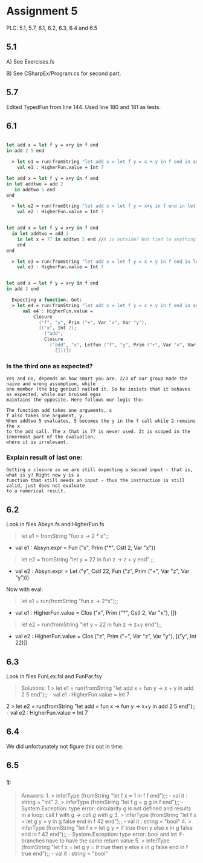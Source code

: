 # Assignment 5

PLC: 5.1, 5.7, 6.1, 6.2, 6.3, 6.4 and 6.5

## 5.1

A)
See Exercises.fs

B)
See CSharpEx/Program.cs for second part.

## 5.7

Edited TypedFun from line 144. Used line 180 and 181 as tests.


## 6.1

``` fsharp

let add x = let f y = x+y in f end
in add 2 5 end

  > let e1 = run(fromString "let add x = let f y = x + y in f end in add 2 5  end");;
    val e1 : HigherFun.value = Int 7

let add x = let f y = x+y in f end
in let addtwo = add 2
   in addtwo 5 end
end

  > let e2 = run(fromString "let add x = let f y = x+y in f end in let addtwo = add 2 in addtwo 5 end end");;
    val e2 : HigherFun.value = Int 7


let add x = let f y = x+y in f end
  in let addtwo = add 2
    in let x = 77 in addtwo 5 end //X is outside? Not tied to anything
    end 
end

  > let e3 = run(fromString "let add x = let f y = x + y in f end in let addtwo = add 2 in let x = 77 in addtwo 5 end end end");;
    val e3 : HigherFun.value = Int 7


let add x = let f y = x+y in f end
in add 2 end

  Expecting a function. Got:
  > let e4 = run(fromString "let add x = let f y = x + y in f end in add 2 end");;
      val e4 : HigherFun.value =
          Closure
            ("f", "y", Prim ("+", Var "x", Var "y"),
            [("x", Int 2);
              ("add",
              Closure
                ("add", "x", Letfun ("f", "y", Prim ("+", Var "x", Var "y"), Var "f"),
                  []))])

```

### Is the third one as expected?

    Yes and no, depends on how smart you are. 2/3 of our group made the naive and wrong assumption, while
    one member (the big genius) nailed it. So he insists that it behaves as expected, while our bruised egos
    maintains the opposite. Here follows our logic tho:

    The function add takes one arguments, x 
    f also takes one argument, y. 
    When addtwo 5 evaluates, 5 becomes the y in the f call while 2 remains the x
    to the add call. The x that is 77 is never used. It is scoped in the innermost part of the evaluation,
    where it is irrelevant.
    
### Explain result of last one:
    
    Getting a closure as we are still expecting a second input - that is, what is y? Right now y is a 
    function that still needs an input - thus the instruction is still valid, just does not evaluate 
    to a numerical result.

## 6.2

Look in files Absyn.fs and HigherFun.fs

> let e1 = fromString "fun x -> 2 * x";;
  - val e1 : Absyn.expr = Fun ("x", Prim ("*", CstI 2, Var "x"))
> let e2 = fromString "let y = 22 in fun z -> z + y end" ;;
  - val e2 : Absyn.expr = Let ("y", CstI 22, Fun ("z", Prim ("+", Var "z", Var "y")))


Now with eval:
> let e1 = run(fromString "fun x -> 2*x");;
  - val e1 : HigherFun.value = Clos ("x", Prim ("*", CstI 2, Var "x"), [])
> let e2 = run(fromString "let y = 22 in fun z -> z+y end");;
  - val e2 : HigherFun.value = Clos ("z", Prim ("+", Var "z", Var "y"), [("y", Int 22)])

## 6.3

Look in files FunLex.fsl and FunPar.fsy

> Solutions:
  1 > let e1 = run(fromString "let add x = fun y -> x + y in add 2 5 end");;
      - val e1 : HigherFun.value = Int 7

  2 > let e2 = run(fromString "let add = fun x -> fun y -> x+y in add 2 5 end");;
      - val e2 : HigherFun.value = Int 7

## 6.4

We did unfortunately not figure this out in time. 

## 6.5

### 1:

> Answers:
    1. > inferType (fromString "let f x = 1 in f f end");;
            - val it : string = "int"
    2. > inferType (fromString "let f g = g g in f end");;
            - System.Exception: type error: circularity
              g is not defined and results in a loop; call f with g -> *call g with g*
    3. > inferType (fromString "let f x = let g y = y in g false end in f 42 end");;
            - val it : string = "bool"
    4. > inferType (fromString "let f x = let g y = if true then y else x in g false end in f 42 end");;
            - System.Exception: type error: bool and int
            If-branches have to have the same return value
    5. > inferType (fromString "let f x = let g y = if true then y else x in g false end in f true end");;
            - val it : string = "bool"
